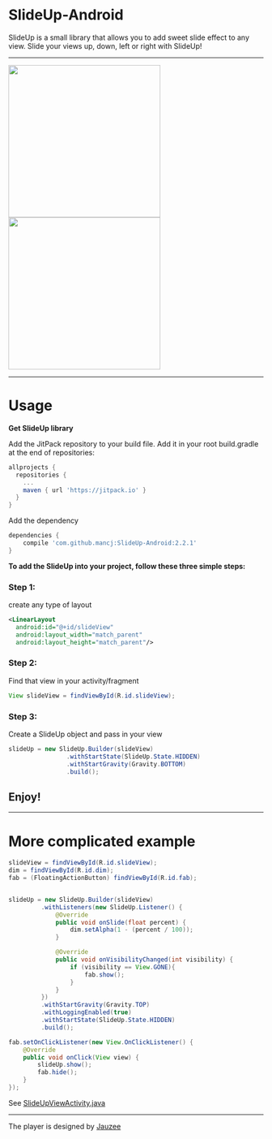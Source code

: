 # SlideUp-Android
SlideUp is a small library that allows you to add sweet slide effect to any view. Slide your views up, down, left or right with SlideUp!

---

<img src="https://github.com/mancj/mancj.github.io/blob/master/other/slideup-art/art1.gif" width="300">
<img src="https://github.com/mancj/mancj.github.io/blob/master/other/slideup-art/art2.gif" width="300">

---
# Usage
**Get SlideUp library**

Add the JitPack repository to your build file.
Add it in your root build.gradle at the end of repositories:
```groovy
allprojects {
  repositories {
    ...
    maven { url 'https://jitpack.io' }
  }
}
```
Add the dependency
```groovy
dependencies {
    compile 'com.github.mancj:SlideUp-Android:2.2.1'
}
```

**To add the SlideUp into your project, follow these three simple steps:**

### Step 1:
create any type of layout

```xml
<LinearLayout
  android:id="@+id/slideView"
  android:layout_width="match_parent"
  android:layout_height="match_parent"/>
```

### Step 2:
Find that view in your activity/fragment
```java
View slideView = findViewById(R.id.slideView);
```

### Step 3:
Create a SlideUp object and pass in your view
```java
slideUp = new SlideUp.Builder(slideView)
                .withStartState(SlideUp.State.HIDDEN)
                .withStartGravity(Gravity.BOTTOM)
                .build();
```
## Enjoy!
---
# More complicated example

```java
slideView = findViewById(R.id.slideView);
dim = findViewById(R.id.dim);
fab = (FloatingActionButton) findViewById(R.id.fab);


slideUp = new SlideUp.Builder(slideView)
         .withListeners(new SlideUp.Listener() {
             @Override
             public void onSlide(float percent) {
                 dim.setAlpha(1 - (percent / 100));
             }

             @Override
             public void onVisibilityChanged(int visibility) {
                 if (visibility == View.GONE){
                     fab.show();
                 }
             }
         })
         .withStartGravity(Gravity.TOP)
         .withLoggingEnabled(true)
         .withStartState(SlideUp.State.HIDDEN)
         .build();

fab.setOnClickListener(new View.OnClickListener() {
    @Override
    public void onClick(View view) {
        slideUp.show();
        fab.hide();
    }
});
```
See [SlideUpViewActivity.java](https://github.com/mancj/SlideUp-Android/blob/master/app/src/main/java/com/example/slideup/SlideUpViewActivity.java)

-----
The player is designed by [Jauzee](https://github.com/Jauzee)
